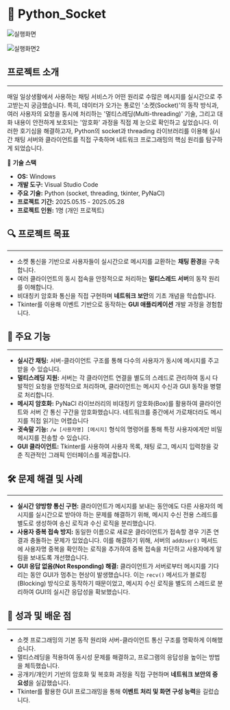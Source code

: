 # 💬 Python_Socket

![실행화면](https://github.com/user-attachments/assets/635b0953-7b1f-496c-a854-a759939655cd)

![실행화면2](https://github.com/user-attachments/assets/735d15a7-18a6-4cc3-b0b1-b504f03c7d52)

## 프로젝트 소개
---
매일 일상생활에서 사용하는 채팅 서비스가 어떤 원리로 수많은 메시지를 실시간으로 주고받는지 궁금했습니다. 특히, 데이터가 오가는 통로인 '소켓(Socket)'의 동작 방식과, 여러 사용자의 요청을 동시에 처리하는 '멀티스레딩(Multi-threading)' 기술, 그리고 대화 내용이 안전하게 보호되는 '암호화' 과정을 직접 제 눈으로 확인하고 싶었습니다. 이러한 호기심을 해결하고자, Python의 socket과 threading 라이브러리를 이용해 실시간 채팅 서버와 클라이언트를 직접 구축하며 네트워크 프로그래밍의 핵심 원리를 탐구하게 되었습니다.

🧰 **기술 스택** <br>
- **OS:** Windows
- **개발 도구:** Visual Studio Code
- **주요 기술:** Python (socket, threading, tkinter, PyNaCl)
- **프로젝트 기간:** 2025.05.15 - 2025.05.28
- **프로젝트 인원:** 1명 (개인 프로젝트)

## 🔍 프로젝트 목표
---
- 소켓 통신을 기반으로 사용자들이 실시간으로 메시지를 교환하는 **채팅 환경**을 구축합니다.
- 여러 클라이언트의 동시 접속을 안정적으로 처리하는 **멀티스레드 서버**의 동작 원리를 이해합니다.
- 비대칭키 암호화 통신을 직접 구현하며 **네트워크 보안**의 기초 개념을 학습합니다.
- Tkinter를 이용해 이벤트 기반으로 동작하는 **GUI 애플리케이션** 개발 과정을 경험합니다.

## 📗 주요 기능
---
- **실시간 채팅:** 서버-클라이언트 구조를 통해 다수의 사용자가 동시에 메시지를 주고받을 수 있습니다.
- **멀티스레딩 지원:** 서버는 각 클라이언트 연결을 별도의 스레드로 관리하여 동시 다발적인 요청을 안정적으로 처리하며, 클라이언트는 메시지 수신과 GUI 동작을 병렬로 처리합니다.
- **메시지 암호화:** PyNaCl 라이브러리의 비대칭키 암호화(Box)를 활용하여 클라이언트와 서버 간 통신 구간을 암호화했습니다. 네트워크를 중간에서 가로채더라도 메시지를 직접 읽기는 어렵습니다
- **귓속말 기능:** `/w [사용자명] [메시지]` 형식의 명령어를 통해 특정 사용자에게만 비밀 메시지를 전송할 수 있습니다.
- **GUI 클라이언트:** Tkinter를 사용하여 사용자 목록, 채팅 로그, 메시지 입력창을 갖춘 직관적인 그래픽 인터페이스를 제공합니다.

## 🛠️ 문제 해결 및 사례
---
- **실시간 양방향 통신 구현:** 클라이언트가 메시지를 보내는 동안에도 다른 사용자의 메시지를 실시간으로 받아야 하는 문제를 해결하기 위해, 메시지 수신 전용 스레드를 별도로 생성하여 송신 로직과 수신 로직을 분리했습니다.
- **사용자 중복 접속 방지:** 동일한 이름으로 새로운 클라이언트가 접속할 경우 기존 연결과 충돌하는 문제가 있었습니다. 이를 해결하기 위해, 서버의 `addUser()` 메서드에 사용자명 중복을 확인하는 로직을 추가하여 중복 접속을 차단하고 사용자에게 알림을 보내도록 개선했습니다.
- **GUI 응답 없음(Not Responding) 해결:** 클라이언트가 서버로부터 메시지를 기다리는 동안 GUI가 멈추는 현상이 발생했습니다. 이는 `recv()` 메서드가 블로킹(Blocking) 방식으로 동작하기 때문이었고, 메시지 수신 로직을 별도의 스레드로 분리하여 GUI의 실시간 응답성을 확보했습니다.

## 📌 성과 및 배운 점
---
- 소켓 프로그래밍의 기본 동작 원리와 서버-클라이언트 통신 구조를 명확하게 이해했습니다.
- 멀티스레딩을 적용하여 동시성 문제를 해결하고, 프로그램의 응답성을 높이는 방법을 체득했습니다.
- 공개키/개인키 기반의 암호화 및 복호화 과정을 직접 구현하며 **네트워크 보안의 중요성**을 실감했습니다.
- Tkinter를 활용한 GUI 프로그래밍을 통해 **이벤트 처리 및 화면 구성 능력**을 길렀습니다.
